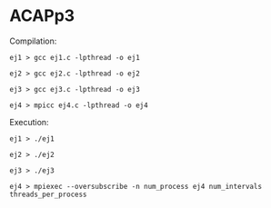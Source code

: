 # ACAPp3

Compilation:

	ej1 > gcc ej1.c -lpthread -o ej1
	
	ej2 > gcc ej2.c -lpthread -o ej2
	
	ej3 > gcc ej3.c -lpthread -o ej3
	
	ej4 > mpicc ej4.c -lpthread -o ej4
	
Execution:

	ej1 > ./ej1
	
	ej2 > ./ej2
	
	ej3 > ./ej3
	
	ej4 > mpiexec --oversubscribe -n num_process ej4 num_intervals threads_per_process
